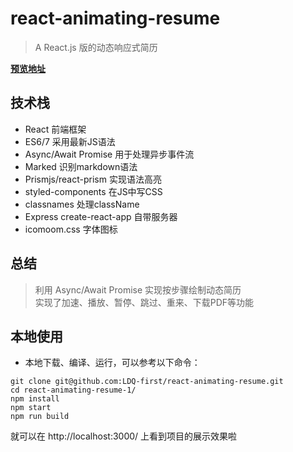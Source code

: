 # react-animating-resume

> A React.js 版的动态响应式简历

**[预览地址](https://ldq-first.github.io/react-animating-resume/build/)**

## 技术栈
- React  前端框架
- ES6/7 采用最新JS语法
- Async/Await Promise 用于处理异步事件流
- Marked 识别markdown语法
- Prismjs/react-prism 实现语法高亮
- styled-components 在JS中写CSS
- classnames 处理className
- Express create-react-app 自带服务器
- icomoom.css 字体图标

## 总结
> 利用 Async/Await Promise 实现按步骤绘制动态简历  
> 实现了加速、播放、暂停、跳过、重来、下载PDF等功能

## 本地使用
- 本地下载、编译、运行，可以参考以下命令：

```
git clone git@github.com:LDQ-first/react-animating-resume.git
cd react-animating-resume-1/
npm install 
npm start 
npm run build

```

就可以在 http://localhost:3000/ 上看到项目的展示效果啦

